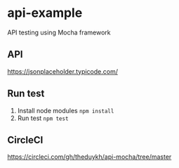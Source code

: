 # api-example
API testing using Mocha framework

## API
https://jsonplaceholder.typicode.com/

## Run test
1. Install node modules
```npm install```
2. Run test
```npm test```

## CircleCI
https://circleci.com/gh/theduykh/api-mocha/tree/master
